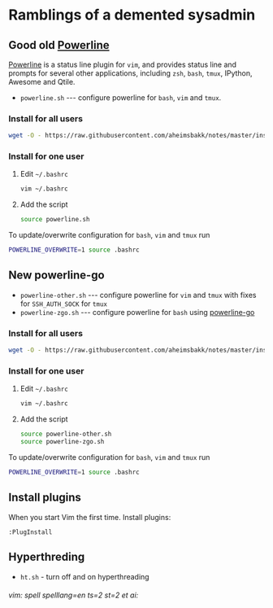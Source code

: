 # Ramblings of a demented sysadmin

## Good old [Powerline][]

[Powerline][] is a status line plugin for `vim`, and provides status line and prompts for several other applications, including `zsh`, `bash`, `tmux`, IPython, Awesome and Qtile.

- `powerline.sh` --- configure powerline for `bash`, `vim` and `tmux`.

### Install for all users

```bash
wget -O - https://raw.githubusercontent.com/aheimsbakk/notes/master/install-powerline.sh | sudo bash
```

### Install for one user

1. Edit `~/.bashrc`
    ```bash
    vim ~/.bashrc
    ```
0. Add the script
    ```bash
    source powerline.sh
    ```

To update/overwrite configuration for `bash`, `vim` and `tmux` run

```bash
POWERLINE_OVERWRITE=1 source .bashrc
```

## New powerline-go

- `powerline-other.sh` --- configure powerline for `vim` and `tmux` with fixes for `SSH_AUTH_SOCK` for `tmux`
- `powerline-zgo.sh` --- configure powerline for `bash` using [powerline-go](https://github.com/justjanne/powerline-go)

### Install for all users

```bash
wget -O - https://raw.githubusercontent.com/aheimsbakk/notes/master/install-powerline-go.sh | sudo bash
```

### Install for one user

1. Edit `~/.bashrc`
    ```bash
    vim ~/.bashrc
    ```
0. Add the script
    ```bash
    source powerline-other.sh
    source powerline-zgo.sh
    ```

To update/overwrite configuration for `bash`, `vim` and `tmux` run

```bash
POWERLINE_OVERWRITE=1 source .bashrc
```

## Install plugins

When you start Vim the first time. Install plugins:

    :PlugInstall

## Hyperthreding

- `ht.sh` - turn off and on hyperthreading

###### vim: spell spelllang=en ts=2 st=2 et ai:

[Powerline]: https://github.com/powerline/powerline
